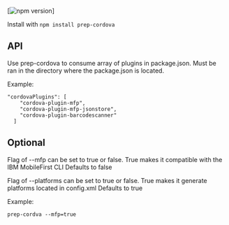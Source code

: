[![npm version](1.2.3)]

Install with `npm install prep-cordova`

## API
Use prep-cordova to consume array of plugins in package.json. Must be ran
in the directory where the package.json is located.

Example:
```
"cordovaPlugins": [
    "cordova-plugin-mfp",
    "cordova-plugin-mfp-jsonstore",
    "cordova-plugin-barcodescanner"
  ]
```

## Optional
Flag of --mfp can be set to true or false.
True makes it compatible with the IBM MobileFirst CLI
Defaults to false

Flag of --platforms can be set to true or false.
True makes it generate platforms located in config.xml
Defaults to true

Example:
```
prep-cordva --mfp=true
```